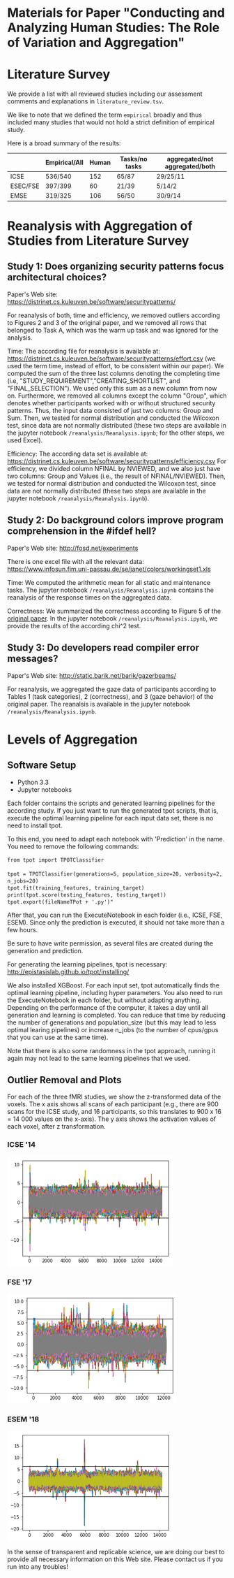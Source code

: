 # Materials for Paper "Conducting and Analyzing Human Studies: The Role of Variation and Aggregation"

# Literature Survey

We provide a list with all reviewed studies including our assessment comments and explanations in `literature_review.tsv`.

We like to note that we defined the term `empirical` broadly and thus included many studies that would not hold a strict definition of empirical study.

Here is a broad summary of the results:

|   |  Empirical/All|Human | Tasks/no tasks  |  aggregated/not aggregated/both |
|---|---|---|---|---|
| ICSE  | 536/540  | 152  | 65/87  | 29/25/11  |
| ESEC/FSE  |  397/399 |  60 | 21/39  | 5/14/2  |
| EMSE  | 319/325  |  106  | 56/50  | 30/9/14  |

# Reanalysis with Aggregation of Studies from Literature Survey

## Study 1: Does organizing security patterns focus architectural choices?

Paper's Web site: https://distrinet.cs.kuleuven.be/software/securitypatterns/

For reanalysis of both, time and efficiency, we removed outliers according to Figures 2 and 3 of the original paper, and we removed all rows that belonged to Task A, which was the warm up task and was ignored for the analysis.

Time: The according file for reanalysis is available at: https://distrinet.cs.kuleuven.be/software/securitypatterns/effort.csv
(we used the term time, instead of effort, to be consistent within our paper). We computed the sum of the three last columns denoting the completing time (i.e, "STUDY_REQUIREMENT","CREATING_SHORTLIST", and "FINAL_SELECTION"). We used only this sum as a new column from now on. Furthermore, we removed all columns except the column "Group", which denotes whether participants worked with or without structured security patterns. Thus, the input data consisted of just two columns: Group and Sum. Then, we tested for normal distribution and conducted the Wilcoxon test, since data are not normally distributed (these two steps are available in the jupyter notebook `/reanalysis/Reanalysis.ipynb`; for the other steps, we used Excel).

Efficiency: The according data set is available at:
https://distrinet.cs.kuleuven.be/software/securitypatterns/efficiency.csv
For efficiency, we divided column NFINAL by NVIEWED, and we also just have two columns: Group and Values (i.e., the result of NFINAL/NVIEWED). Then, we tested for normal distribution and conducted the Wilcoxon test, since data are not normally distributed (these two steps are available in the jupyter notebook `/reanalysis/Reanalysis.ipynb`).

## Study 2: Do background colors improve program comprehension in the #ifdef hell?

Paper's Web site: http://fosd.net/experiments

There is one excel file with all the relevant data: https://www.infosun.fim.uni-passau.de/se/janet/colors/workingset1.xls

Time: We computed the arithmetic mean for all static and maintenance tasks. The jupyter notebook `/reanalysis/Reanalysis.ipynb` contains the reanalysis of the response times on the aggregated data.

Correctness: We summarized the correctness according to Figure 5 of the [original paper](https://link.springer.com/article/10.1007/s10664-012-9208-x). In the jupyter notebook `/reanalysis/Reanalysis.ipynb`, we provide the results of the according chi^2 test.

## Study 3: Do developers read compiler error messages?

Paper's Web site: http://static.barik.net/barik/gazerbeams/

For reanalysis, we aggregated the gaze data of participants according to Tables 1 (task categories), 2 (correctness), and 3 (gaze behavior) of the original paper. The reanalsis is available in the jupyter notebook `/reanalysis/Reanalysis.ipynb`.

# Levels of Aggregation

## Software Setup

* Python 3.3
* Jupyter notebooks

Each folder contains the scripts and generated learning pipelines for the according study. If you just want to run the generated tpot scripts, that is, execute the optimal learning pipeline for each input data set, there is no need to install tpot.

To this end, you need to adapt each notebook with 'Prediction' in the name. You need to remove the following commands:

```
from tpot import TPOTClassifier

tpot = TPOTClassifier(generations=5, population_size=20, verbosity=2, n_jobs=20)
tpot.fit(training_features, training_target)
print(tpot.score(testing_features, testing_target))
tpot.export(fileNameTPot + '.py')"
```

After that, you can run the ExecuteNotebook in each folder (i.e., ICSE, FSE, ESEM). Since only the prediction is executed, it should not take more than a few hours.

Be sure to have write permission, as several files are created during the generation and prediction.

For generating the learning pipelines, tpot is necessary: http://epistasislab.github.io/tpot/installing/

We also installed XGBoost. For each input set, tpot automatically finds the optimal learning pipeline, including hyper parameters. You also need to run the ExecuteNotebook in each folder, but without adapting anything. Depending on the performance of the computer, it takes a day until all generation and learning is completed. You can reduce that time by reducing the number of generations and population_size (but this may lead to less optimal learing pipelines) or increase n_jobs (to the number of cpus/gpus that you can use at the same time).

Note that there is also some randomness in the tpot approach, running it again may not lead to the same learning pipelines that we used.

## Outlier Removal and Plots

For each of the three fMRI studies, we show the z-transformed data of the voxels. The x axis shows all scans of each participant (e.g., there are 900 scans for the ICSE study, and 16 participants, so this translates to 900 x 16 = 14 000 values on the x-axis). The y axis shows the activation values of each voxel, after z transformation.

### ICSE '14
![ICSE Outliers](ICSE_Outliers.png)

### FSE '17
![FSE Outliers](FSE_Outliers.png)

### ESEM '18
![ESEM Outliers](ESEM_Outliers.png)

In the sense of transparent and replicable science, we are doing our best to provide all necessary information on this Web site. Please contact us if you run into any troubles!
